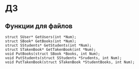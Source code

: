 ДЗ
======

Функции для файлов
---
    struct SUser* GetUsers(int *Num);
    struct SBook* GetBooks(int *Num);
    struct SStudents* GetStudents(int *Num);
    struct STakenBook* GetTakenBook(int *Num);
    void PutBooks(struct SBook *Books, int Num);
    void PutStudents(struct SStudents *Srudents, int Num);
    void PutTakenBook(struct STakenBook *StudentBooks, int Num);
